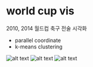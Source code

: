 
# world cup vis

2010, 2014 월드컵 축구 전술 시각화

- parallel coordinate
- k-means clustering

![alt text](https://firebasestorage.googleapis.com/v0/b/myblog-51443.appspot.com/o/posts%2Fworldcup01.png?alt=media&token=dc7ab4a1-df8c-426b-9a28-9660d5385c1a)
![alt text](https://firebasestorage.googleapis.com/v0/b/myblog-51443.appspot.com/o/posts%2Fworldcup02.png?alt=media&token=5fb97064-b5c9-49e3-a8ab-3e5dd0ccc0ea)
![alt text](https://firebasestorage.googleapis.com/v0/b/myblog-51443.appspot.com/o/posts%2Fworldcup03.png?alt=media&token=9cc2ff75-c59f-4e1b-a267-750d55e710ac)
